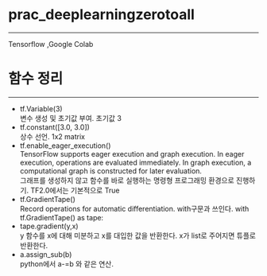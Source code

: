 # prac_deeplearningzerotoall
-----------
Tensorflow ,Google Colab

# 함수 정리
------------
- tf.Variable(3)  
    변수 생성 및 초기값 부여. 초기값 3
- tf.constant([3.0, 3.0])  
    상수 선언. 1x2 matrix
- tf.enable_eager_execution()  
    TensorFlow supports eager execution and graph execution. In eager execution, operations are evaluated immediately. In graph execution, a computational graph is constructed for later evaluation.  
그래프를 생성하지 않고 함수를 바로 실행하는 명령형 프로그래밍 환경으로 진행하기. TF2.0에서는 기본적으로 True
- tf.GradientTape()  
    Record operations for automatic differentiation. with구문과 쓰인다. with tf.GradientTape() as tape:
- tape.gradient(y,x)  
    y 함수를 x에 대해 미분하고 x를 대입한 값을 반환한다. x가 list로 주어지면 튜플로 반환한다.
- a.assign_sub(b)  
    python에서 a-=b 와 같은 연산.

